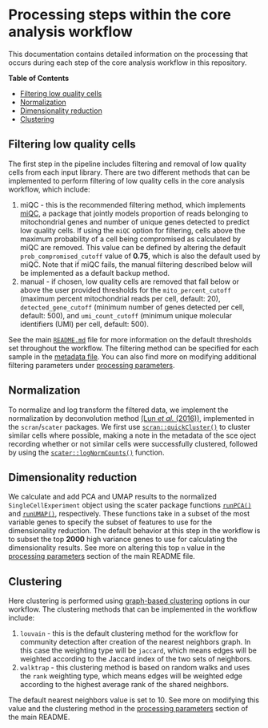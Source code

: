 # Processing steps within the core analysis workflow

This documentation contains detailed information on the processing that occurs during each step of the core analysis workflow in this repository.

<!-- START doctoc generated TOC please keep comment here to allow auto update -->
<!-- DON'T EDIT THIS SECTION, INSTEAD RE-RUN doctoc TO UPDATE -->
**Table of Contents**

- [Filtering low quality cells](#filtering-low-quality-cells)
- [Normalization](#normalization)
- [Dimensionality reduction](#dimensionality-reduction)
- [Clustering](#clustering)


## Filtering low quality cells

The first step in the pipeline includes filtering and removal of low quality cells from each input library. 
There are two different methods that can be implemented to perform filtering of low quality cells in the core analysis workflow, which include:

1. miQC - this is the recommended filtering method, which implements [miQC](https://bioconductor.org/packages/release/bioc/html/miQC.html), a package that jointly models proportion of reads belonging to mitochondrial genes and number of unique genes detected to predict low quality cells.
If using the `miQC` option for filtering, cells above the maximum probability of a cell being compromised as calculated by miQC are removed. 
This value can be defined by altering the default `prob_compromised_cutoff` value of **0.75**, which is also the default used by miQC.
Note that if miQC fails, the manual filtering described below will be implemented as a default backup method.
2. manual - if chosen, low quality cells are removed that fall below or above the user provided thresholds for the `mito_percent_cutoff` (maximum percent mitochondrial reads per cell, default: 20), `detected_gene_cutoff` (minimum number of genes detected per cell, default: 500), and `umi_count_cutoff` (minimum unique molecular identifiers (UMI) per cell, default: 500).

See the main [`README.md`](https://github.com/AlexsLemonade/scpca-downstream-analyses#scpca-downstream-analyses) file for more information on the default thresholds set throughout the workflow.
The filtering method can be specified for each sample in the [metadata file](https://github.com/AlexsLemonade/scpca-downstream-analyses#metadata-file-format).
You can also find more on modifying additional filtering parameters under [processing parameters](https://github.com/AlexsLemonade/scpca-downstream-analyses#processing-parameters).

## Normalization

To normalize and log transform the filtered data, we implement the normalization by deconvolution method [(Lun *et al.* (2016))](https://doi.org/10.1186/s13059-016-0947-7), implemented in the `scran`/`scater` packages. 
We first use [`scran::quickCluster()`](https://rdrr.io/bioc/scran/man/quickCluster.html) to cluster similar cells where possible, making a note in the metadata of the sce oject recording whether or not similar cells were successfully clustered, followed by using the [`scater::logNormCounts()`](https://rdrr.io/github/LTLA/scuttle/man/logNormCounts.html) function.

## Dimensionality reduction

We calculate and add PCA and UMAP results to the normalized `SingleCellExperiment` object using the scater package functions [`runPCA()`](https://rdrr.io/bioc/scater/man/runPCA.html) and [`runUMAP()`](https://rdrr.io/bioc/scater/man/runUMAP.html), respectively.
These functions take in a subset of the most variable genes to specify the subset of features to use for the dimensionality reduction.
The default behavior at this step in the workflow is to subset the top **2000** high variance genes to use for calculating the dimensionality results.
See more on altering this top `n` value in the [processing parameters](https://github.com/AlexsLemonade/scpca-downstream-analyses#dimensionality-reduction-and-clustering-parameters) section of the main README file.

## Clustering


Here clustering is performed using [graph-based clustering](http://bioconductor.org/books/3.15/OSCA.basic/clustering.html#clustering-graph) options in our workflow. 
The clustering methods that can be implemented in the workflow include:

1. `louvain` - this is the default clustering method for the workflow for community detection after creation of the nearest neighbors graph.
In this case the weighting type will be `jaccard`, which means edges will be weighted according to the Jaccard index of the two sets of neighbors.
2. `walktrap` - this clustering method is based on random walks and uses the `rank` weighting type, which means edges will be weighted edge according to the highest average rank of the shared neighbors.

The default nearest neighbors value is set to 10. See more on modifying this value and the clustering method in the  [processing parameters](https://github.com/AlexsLemonade/scpca-downstream-analyses#dimensionality-reduction-and-clustering-parameters) section of the main README.
